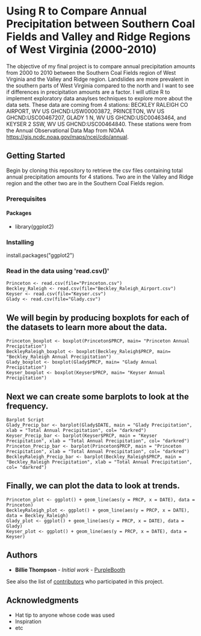 # Using R to Compare Annual Precipitation between Southern Coal Fields and Valley and Ridge Regions of West Virginia (2000-2010)

The objective of my final project is to compare annual precipitation amounts from 2000 to 2010 between the Southern Coal Fields region of West Virginia and the Valley and Ridge region. Landslides are more prevalent in the southern parts of West Virginia compared to the north and I want to see if differences in precipitation amounts are a factor. I will utlize R to implement exploratory data anaylses techniques to explore more about the data sets. These data are coming from 4 stations: BECKLEY RALEIGH CO AIRPORT, WV US GHCND:USW00003872, PRINCETON, WV US GHCND:USC00467207, GLADY 1 N, WV US GHCND:USC00463464, and KEYSER 2 SSW, WV US GHCND:USC00464840. These stations were from the Annual Observational Data Map from NOAA https://gis.ncdc.noaa.gov/maps/ncei/cdo/annual.

## Getting Started

Begin by cloning this repository to retrieve the csv files containing total annual precipitation amounts for 4 stations. Two are in the Valley and Ridge region and the other two are in the Southern Coal Fields region.

### Prerequisites

#### Packages
* library(ggplot2)

### Installing
install.packages("ggplot2")

### Read in the data using 'read.csv()'

```
Princeton <- read.csv(file="Princeton.csv")
Beckley_Raleigh <- read.csv(file="Beckley_Raleigh_Airport.csv")
Keyser <- read.csv(file="Keyser.csv")
Glady <- read.csv(file="Glady.csv")
```

## We will begin by producing boxplots for each of the datasets to learn more about the data.
```
Princeton_boxplot <- boxplot(Princeton$PRCP, main= "Princeton Annual Precipitation")
BeckleyRaleigh_boxplot <- boxplot(Beckley_Raleigh$PRCP, main= "Beckley_Raleigh Annual Precipitation")
Glady_boxplot <- boxplot(Glady$PRCP, main= "Glady Annual Precipitation")
Keyser_boxplot <- boxplot(Keyser$PRCP, main= "Keyser Annual Precipitation")
```


## Next we can create some barplots to look at the frequency.
```
Barplot Script
Glady_Precip_bar <- barplot(Glady$DATE, main = "Glady Precipitation", xlab = "Total Annual Precipitation", col= "darkred")
Keyser_Precip_bar <- barplot(Keyser$PRCP, main = "Keyser Precipitation", xlab = "Total Annual Precipitation", col= "darkred")
Princeton_Precip_bar <- barplot(Princeton$PRCP, main = "Princeton Precipitation", xlab = "Total Annual Precipitation", col= "darkred")
BeckleyRaleigh_Precip_bar <- barplot(Beckley_Raleigh$PRCP, main = "Beckley_Raleigh Precipitation", xlab = "Total Annual Precipitation", col= "darkred")
```


## Finally, we can plot the data to look at trends. 
```
Princeton_plot <- ggplot() + geom_line(aes(y = PRCP, x = DATE), data = Princeton)
BeckleyRaleigh_plot <- ggplot() + geom_line(aes(y = PRCP, x = DATE), data = Beckley_Raleigh)
Glady_plot <- ggplot() + geom_line(aes(y = PRCP, x = DATE), data = Glady)
Keyser_plot <- ggplot() + geom_line(aes(y = PRCP, x = DATE), data = Keyser)
```


## Authors

* **Billie Thompson** - *Initial work* - [PurpleBooth](https://github.com/PurpleBooth)

See also the list of [contributors](https://github.com/your/project/contributors) who participated in this project.


## Acknowledgments

* Hat tip to anyone whose code was used
* Inspiration
* etc
